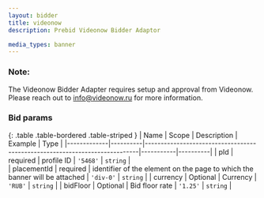 ```yaml
---
layout: bidder
title: videonow
description: Prebid Videonow Bidder Adaptor

media_types: banner
---
```


### Note:

The Videonow Bidder Adapter requires setup and approval from Videonow.
Please reach out to <info@videonow.ru> for more information.


### Bid params

{: .table .table-bordered .table-striped }
| Name        | Scope    | Description                                                                | Example   | Type     | 
|-------------|----------|----------------------------------------------------------------------------|-----------|----------|
| pId         | required | profile ID                                                                 | `'5468'`  | `string` |                                        
| placementId | required | identifier of the element on the page to which the banner will be attached | `'div-0'` | `string` |
| currency    | Optional | Currency                                                                   | `'RUB'`   | `string` |
| bidFloor    | Optional | Bid floor rate                                                             | `'1.25'`  | `string` |
